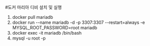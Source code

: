 #도커 마리아 디비 설치 및 실행 
1. docker pull mariadb  
2. docker run --name mariadb -d -p 3307:3307 --restart=always -e MYSQL_ROOT_PASSWORD=root mariadb  
3. docker exec -it mariadb /bin/bash  
4. mysql -u root -p  
